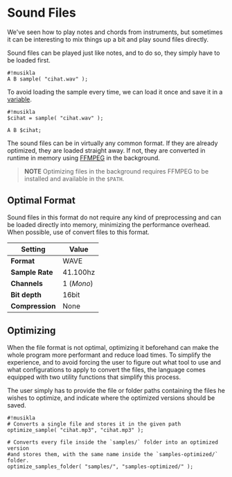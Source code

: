 # Sound Files
We've seen how to play notes and chords from instruments, but sometimes it can be interesting to mix things up a bit and play sound files directly.

Sound files can be played just like notes, and to do so, they simply have to be loaded first.

    #!musikla
    A B sample( "cihat.wav" );

To avoid loading the sample every time, we can load it once and save it in a [variable](programming.md#variables).

    #!musikla
    $cihat = sample( "cihat.wav" );

    A B $cihat;
    
The sound files can be in virtually any common format. If they are already optimized, they are loaded straight away. If not, they are converted in runtime in memory using [FFMPEG](https://ffmpeg.org/) in the background.

> **NOTE** Optimizing files in the background requires FFMPEG to be installed and available in the `$PATH`.

## Optimal Format
Sound files in this format do not require any kind of preprocessing and can be loaded directly into memory, minimizing the performance overhead. When possible, use of convert files to this format.

| Setting           | Value      |
|-------------------|------------|
| **Format**        | WAVE       |
| **Sample Rate**   | 41.100hz   |
| **Channels**      | 1 (*Mono*) |
| **Bit depth**     | 16bit      |
| **Compression**   | None       |

## Optimizing
When the file format is not optimal, optimizing it beforehand can make the whole program more performant and reduce load times. To simplify the experience, and to avoid forcing the user to figure out what tool to use and what configurations to apply to convert the files, the language comes equipped with two utility functions that simplify this process.

The user simply has to provide the file or folder paths containing the files he wishes to optimize, and indicate where the optimized versions should be saved.

    #!musikla
    # Converts a single file and stores it in the given path
    optimize_sample( "cihat.mp3", "cihat.mp3" );

    # Converts every file inside the `samples/` folder into an optimized version 
    #and stores them, with the same name inside the `samples-optimized/` folder.
    optimize_samples_folder( "samples/", "samples-optimized/" );